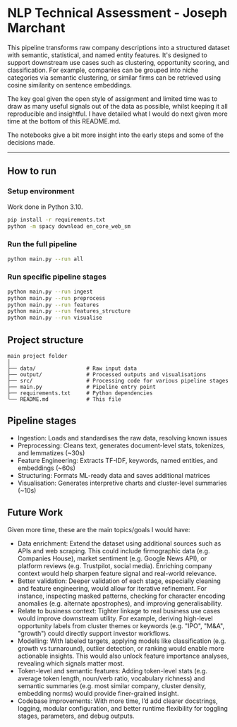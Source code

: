# NLP Technical Assessment - Joseph Marchant

This pipeline transforms raw company descriptions into a structured dataset with semantic, statistical, and named entity features. It's designed to support downstream use cases such as clustering, opportunity scoring, and classification. For example, companies can be grouped into niche categories via semantic clustering, or similar firms can be retrieved using cosine similarity on sentence embeddings.

The key goal given the open style of assignment and limited time was to draw as many useful signals out of the data as possible, whilst keeping it all reproducible and insightful. I have detailed what I would do next given more time at the bottom of this README.md.

The notebooks give a bit more insight into the early steps and some of the decisions made.

---

## How to run

### Setup environment

Work done in Python 3.10.

```bash
pip install -r requirements.txt
python -m spacy download en_core_web_sm
```

### Run the full pipeline

```bash
python main.py --run all
```

### Run specific pipeline stages

```bash
python main.py --run ingest
python main.py --run preprocess
python main.py --run features
python main.py --run features_structure
python main.py --run visualise
```

## Project structure

```text
main project folder
│
├── data/                # Raw input data
├── output/              # Processed outputs and visualisations
├── src/                 # Processing code for various pipeline stages
├── main.py              # Pipeline entry point
├── requirements.txt     # Python dependencies
└── README.md            # This file
```

## Pipeline stages

- Ingestion: Loads and standardises the raw data, resolving known issues
- Preprocessing: Cleans text, generates document-level stats, tokenizes, and lemmatizes (~30s)
- Feature Engineering: Extracts TF-IDF, keywords, named entities, and embeddings (~60s)
- Structuring: Formats ML-ready data and saves additional matrices
- Visualisation: Generates interpretive charts and cluster-level summaries (~10s)

## Future Work

Given more time, these are the main topics/goals I would have:
- Data enrichment: Extend the dataset using additional sources such as APIs and web scraping. This could include firmographic data (e.g. Companies House), market sentiment (e.g. Google News API), or platform reviews (e.g. Trustpilot, social media). Enriching company context would help sharpen feature signal and real-world relevance.
- Better validation: Deeper validation of each stage, especially cleaning and feature engineering, would allow for iterative refinement. For instance, inspecting masked patterns, checking for character encoding anomalies (e.g. alternate apostrophes), and improving generalisability.
- Relate to business context: Tighter linkage to real business use cases would improve downstream utility. For example, deriving high-level opportunity labels from cluster themes or keywords (e.g. "IPO", "M&A", "growth") could directly support investor workflows.
- Modelling: With labeled targets, applying models like classification (e.g. growth vs turnaround), outlier detection, or ranking would enable more actionable insights. This would also unlock feature importance analyses, revealing which signals matter most.
- Token-level and semantic features: Adding token-level stats (e.g. average token length, noun/verb ratio, vocabulary richness) and semantic summaries (e.g. most similar company, cluster density, embedding norms) would provide finer-grained insight.
- Codebase improvements: With more time, I’d add clearer docstrings, logging, modular configuration, and better runtime flexibility for toggling stages, parameters, and debug outputs.

